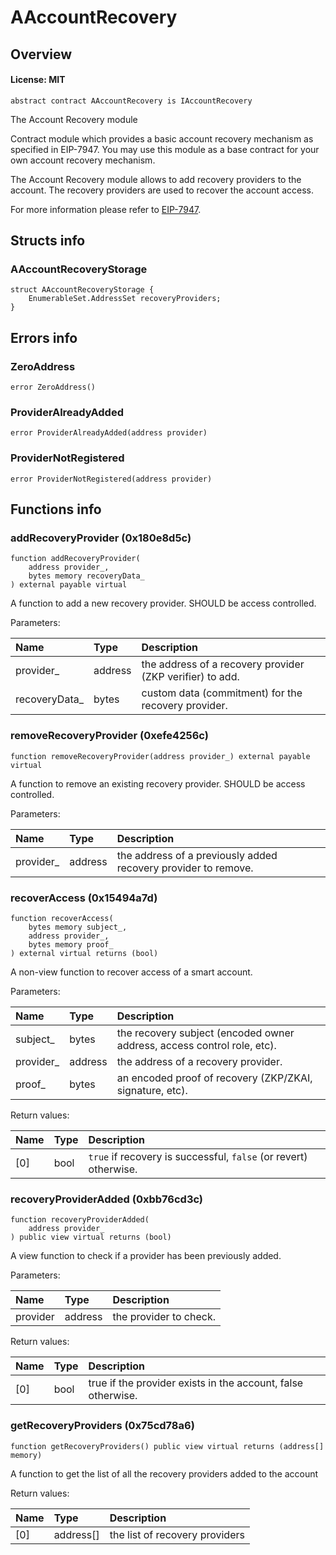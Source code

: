 # AAccountRecovery

## Overview

#### License: MIT

```solidity
abstract contract AAccountRecovery is IAccountRecovery
```

The Account Recovery module

Contract module which provides a basic account recovery mechanism as specified in EIP-7947.
You may use this module as a base contract for your own account recovery mechanism.

The Account Recovery module allows to add recovery providers to the account.
The recovery providers are used to recover the account access.

For more information please refer to [EIP-7947](https://eips.ethereum.org/EIPS/eip-7947).
## Structs info

### AAccountRecoveryStorage

```solidity
struct AAccountRecoveryStorage {
	EnumerableSet.AddressSet recoveryProviders;
}
```


## Errors info

### ZeroAddress

```solidity
error ZeroAddress()
```


### ProviderAlreadyAdded

```solidity
error ProviderAlreadyAdded(address provider)
```


### ProviderNotRegistered

```solidity
error ProviderNotRegistered(address provider)
```


## Functions info

### addRecoveryProvider (0x180e8d5c)

```solidity
function addRecoveryProvider(
    address provider_,
    bytes memory recoveryData_
) external payable virtual
```

A function to add a new recovery provider.
SHOULD be access controlled.



Parameters:

| Name          | Type    | Description                                                |
| :------------ | :------ | :--------------------------------------------------------- |
| provider_     | address | the address of a recovery provider (ZKP verifier) to add.  |
| recoveryData_ | bytes   | custom data (commitment) for the recovery provider.        |

### removeRecoveryProvider (0xefe4256c)

```solidity
function removeRecoveryProvider(address provider_) external payable virtual
```

A function to remove an existing recovery provider.
SHOULD be access controlled.



Parameters:

| Name      | Type    | Description                                                    |
| :-------- | :------ | :------------------------------------------------------------- |
| provider_ | address | the address of a previously added recovery provider to remove. |

### recoverAccess (0x15494a7d)

```solidity
function recoverAccess(
    bytes memory subject_,
    address provider_,
    bytes memory proof_
) external virtual returns (bool)
```

A non-view function to recover access of a smart account.


Parameters:

| Name      | Type    | Description                                                              |
| :-------- | :------ | :----------------------------------------------------------------------- |
| subject_  | bytes   | the recovery subject (encoded owner address, access control role, etc).  |
| provider_ | address | the address of a recovery provider.                                      |
| proof_    | bytes   | an encoded proof of recovery (ZKP/ZKAI, signature, etc).                 |


Return values:

| Name | Type | Description                                                      |
| :--- | :--- | :--------------------------------------------------------------- |
| [0]  | bool | `true` if recovery is successful, `false` (or revert) otherwise. |

### recoveryProviderAdded (0xbb76cd3c)

```solidity
function recoveryProviderAdded(
    address provider_
) public view virtual returns (bool)
```

A view function to check if a provider has been previously added.


Parameters:

| Name     | Type    | Description             |
| :------- | :------ | :---------------------- |
| provider | address | the provider to check.  |


Return values:

| Name | Type | Description                                                  |
| :--- | :--- | :----------------------------------------------------------- |
| [0]  | bool | true if the provider exists in the account, false otherwise. |

### getRecoveryProviders (0x75cd78a6)

```solidity
function getRecoveryProviders() public view virtual returns (address[] memory)
```

A function to get the list of all the recovery providers added to the account


Return values:

| Name | Type      | Description                    |
| :--- | :-------- | :----------------------------- |
| [0]  | address[] | the list of recovery providers |
